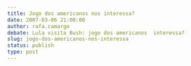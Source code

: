 ```yaml
---
title: Jogo dos americanos nos interessa?
date: 2007-03-06 21:00:00
author: rafa.camargo
debate: Lula visita Bush: jogo dos americanos  interessa?
slug: jogo-dos-americanos-nos-interessa
status: publish 
type: post
---
```



